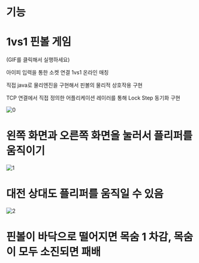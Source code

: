 # 기능

# 1vs1 핀볼 게임

(GIF를 클릭해서 실행하세요)

아이피 입력을 통한 소켓 연결 1vs1 온라인 매칭

직접 java로 물리엔진을 구현해서 핀볼의 물리적 상호작용 구현

TCP 연결에서 직접 정의한 어플리케이션 레이러를 통해 Lock Step 동기화 구현

![0](https://github.com/nyanpasu-life/DIY-Physics-Pinball-App/assets/118531617/aa75ff5b-dda3-42f4-b861-d4daa4c79de3)

# 왼쪽 화면과 오른쪽 화면을 눌러서 플리퍼를 움직이기

![1](https://github.com/nyanpasu-life/DIY-Physics-Pinball-App/assets/118531617/a01a7428-75da-445f-b983-47b50c19f5b6)

# 대전 상대도 플리퍼를 움직일 수 있음

![2](https://github.com/nyanpasu-life/DIY-Physics-Pinball-App/assets/118531617/c4797322-a3f1-4c88-be9e-7d23d65d942b)


# 핀볼이 바닥으로 떨어지면 목숨 1 차감, 목숨이 모두 소진되면 패배
